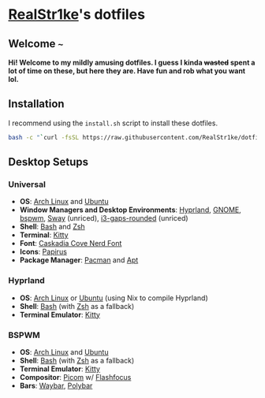 # [RealStr1ke](https://github.com/RealStr1ke)'s dotfiles

## Welcome `~`

**Hi! Welcome to my mildly amusing dotfiles. I guess I kinda ~~wasted~~ spent a lot of time on these, but here they are. Have fun and rob what you want lol.**

## Installation

I recommend using the `install.sh` script to install these dotfiles.

```Bash
bash -c "`curl -fsSL https://raw.githubusercontent.com/RealStr1ke/dotfiles/master/install.sh`"
```

## Desktop Setups

### **Universal**

- **OS**: [Arch Linux](https://archlinux.org/) and [Ubuntu](https://ubuntu.com/)
- **Window Managers and Desktop Environments**: [Hyprland](https://github.com/hyprwm/Hyprland), [GNOME](https://www.gnome.org/), [bspwm](https://github.com/baskerville/bspwm), [Sway](https://github.com/swaywm/sway) (unriced), [i3-gaps-rounded](https://github.com/jbenden/i3-gaps-rounded) (unriced)
- **Shell**: [Bash](https://www.gnu.org/software/bash/) and [Zsh](https://www.zsh.org/)
- **Terminal**: [Kitty](https://sw.kovidgoyal.net/kitty/)
- **Font**: [Caskadia Cove Nerd Font](https://nerdfonts.com/font-downloads)
- **Icons**: [Papirus](https://github.com/PapirusDevelopmentTeam/papirus-icon-theme)
- **Package Manager**: [Pacman](https://wiki.archlinux.org/index.php/Pacman) and [Apt](https://wiki.debian.org/Apt)

### **Hyprland**

- **OS**: [Arch Linux](https://archlinux.org/) or [Ubuntu](https://ubuntu.com/) (using Nix to compile Hyprland)
- **Shell**: [Bash](https://www.gnu.org/software/bash/) (with [Zsh](https://www.zsh.org/) as a fallback)
- **Terminal Emulator**: [Kitty](https://sw.kovidgoyal.net/kitty/)

### **BSPWM**

- **OS**: [Arch Linux](https://archlinux.org/) and [Ubuntu](https://ubuntu.com/)
- **Shell**: [Bash](https://www.gnu.org/software/bash/) (with [Zsh](https://www.zsh.org/) as a fallback)
- **Terminal Emulator**: [Kitty](https://sw.kovidgoyal.net/kitty/)
- **Compositor**: [Picom](https://github.com/yshui/picom) w/ [Flashfocus](https://github.com/fennerm/flashfocus)
- **Bars**: [Waybar](https://github.com/Alexays/Waybar), [Polybar](https://github.com/polybar/polybar)

